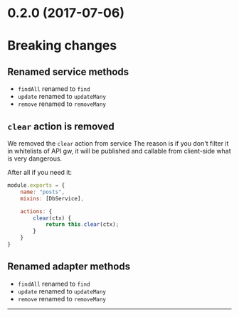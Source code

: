 <a name="0.2.0"></a>
# 0.2.0 (2017-07-06)

# Breaking changes

## Renamed service methods
- `findAll` renamed to `find`
- `update` renamed to `updateMany`
- `remove` renamed to `removeMany`

## `clear` action is removed
We removed the `clear` action from service The reason is if you don't filter it in whitelists of API gw, it will be published and callable from client-side what is very dangerous.

After all if you need it:
```js
module.exports = {
	name: "posts",
	mixins: [DbService],

	actions: {
		clear(ctx) {
			return this.clear(ctx);
		}
	}
}
```

## Renamed adapter methods
- `findAll` renamed to `find`
- `update` renamed to `updateMany`
- `remove` renamed to `removeMany`

--------------------------------------------------